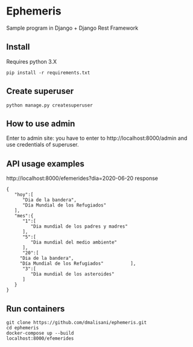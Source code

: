 # Ephemeris
Sample program in Django + Django Rest Framework

## Install
Requires python 3.X

    pip install -r requirements.txt
## Create superuser
    python manage.py createsuperuser

## How to use admin
Enter to admin site: you have to enter to http://localhost:8000/admin and use credentials of superuser.

## API usage examples
http://localhost:8000/efemerides?dia=2020-06-20
response

    {
       "hoy":[
          "Dia de la bandera",
          "Día Mundial de los Refugiados"
       ],
       "mes":{
          "1":[
             "Dia mundial de los padres y madres"
          ],
          "5":[
             "Dia mundial del medio ambiente"
          ],
          "20":[
	     "Dia de la bandera",
	     "Día Mundial de los Refugiados"          ],
          "3":[
             "Dìa mundial de los asteroides"
          ]
       }
    }

## Run containers
    git clone https://github.com/dmalisani/ephemeris.git
    cd ephemeris
    docker-compose up --build
    localhost:8000/efemerides
